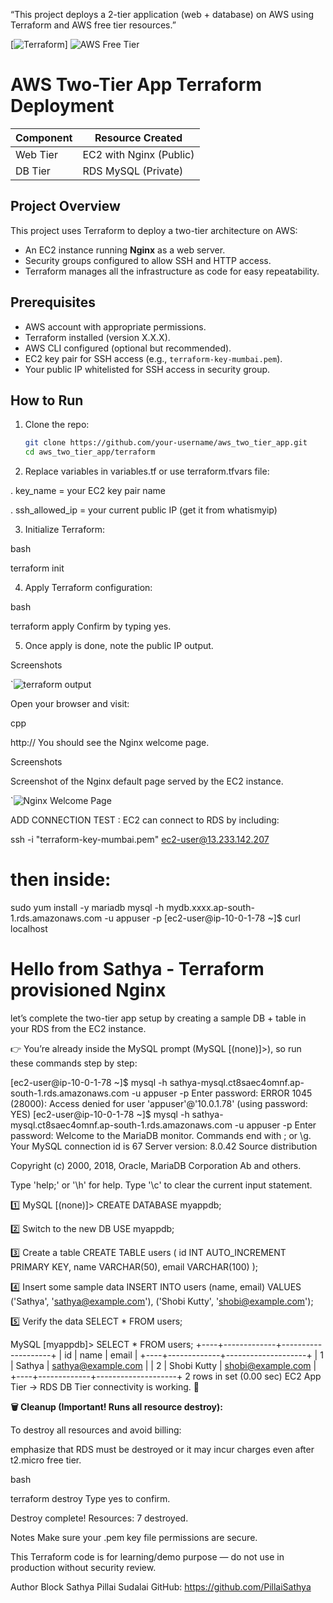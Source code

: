 “This project deploys a 2-tier application (web + database) on AWS using Terraform and AWS free tier resources.”

[![Terraform](https://img.shields.io/badge/Terraform-0.13-blue)] ![AWS Free Tier](https://img.shields.io/badge/AWS-Free%20Tier-orange)

# AWS Two-Tier App Terraform Deployment

| Component | Resource Created        |
| --------- | ----------------------- |
| Web Tier  | EC2 with Nginx (Public) |
| DB Tier   | RDS MySQL (Private)     |

## Project Overview
This project uses Terraform to deploy a two-tier architecture on AWS:
- An EC2 instance running **Nginx** as a web server.
- Security groups configured to allow SSH and HTTP access.
- Terraform manages all the infrastructure as code for easy repeatability.

## Prerequisites
- AWS account with appropriate permissions.
- Terraform installed (version X.X.X).
- AWS CLI configured (optional but recommended).
- EC2 key pair for SSH access (e.g., `terraform-key-mumbai.pem`).
- Your public IP whitelisted for SSH access in security group.

## How to Run

1. Clone the repo:
   ```bash
   git clone https://github.com/your-username/aws_two_tier_app.git
   cd aws_two_tier_app/terraform

2. Replace variables in variables.tf or use terraform.tfvars file:

. key_name = your EC2 key pair name

. ssh_allowed_ip = your current public IP (get it from whatismyip)

3. Initialize Terraform:

bash

terraform init

4. Apply Terraform configuration:

bash

terraform apply
Confirm by typing yes.

5. Once apply is done, note the public IP output.

Screenshots

`![terraform output](./terraform/terraform_output.png)

Open your browser and visit:

cpp

http://<your-ec2-public-ip>
You should see the Nginx welcome page.

Screenshots

Screenshot of the Nginx default page served by the EC2 instance.

`![Nginx Welcome Page](./terraform/nginx-welcome.png)

ADD CONNECTION TEST : EC2 can connect to RDS by including:

ssh -i "terraform-key-mumbai.pem" ec2-user@13.233.142.207
# then inside:
sudo yum install -y mariadb
mysql -h mydb.xxxx.ap-south-1.rds.amazonaws.com -u appuser -p
[ec2-user@ip-10-0-1-78 ~]$ curl localhost
<h1>Hello from Sathya - Terraform provisioned Nginx</h1>

let’s complete the two-tier app setup by creating a sample DB + table in your RDS from the EC2 instance.

👉 You’re already inside the MySQL prompt (MySQL [(none)]>), so run these commands step by step:

[ec2-user@ip-10-0-1-78 ~]$ mysql -h sathya-mysql.ct8saec4omnf.ap-south-1.rds.amazonaws.com -u appuser -p
Enter password:
ERROR 1045 (28000): Access denied for user 'appuser'@'10.0.1.78' (using password: YES)
[ec2-user@ip-10-0-1-78 ~]$ mysql -h sathya-mysql.ct8saec4omnf.ap-south-1.rds.amazonaws.com -u appuser -p
Enter password:
Welcome to the MariaDB monitor.  Commands end with ; or \g.
Your MySQL connection id is 67
Server version: 8.0.42 Source distribution

Copyright (c) 2000, 2018, Oracle, MariaDB Corporation Ab and others.

Type 'help;' or '\h' for help. Type '\c' to clear the current input statement.

1️⃣ MySQL [(none)]> CREATE DATABASE myappdb;

2️⃣ Switch to the new DB
USE myappdb;

3️⃣ Create a table
CREATE TABLE users (
    id INT AUTO_INCREMENT PRIMARY KEY,
    name VARCHAR(50),
    email VARCHAR(100)
);

4️⃣ Insert some sample data
INSERT INTO users (name, email) VALUES 
('Sathya', 'sathya@example.com'),
('Shobi Kutty', 'shobi@example.com');

5️⃣ Verify the data
SELECT * FROM users;

MySQL [myappdb]> SELECT * FROM users;
+----+-------------+--------------------+
| id | name        | email              |
+----+-------------+--------------------+
|  1 | Sathya      | sathya@example.com |
|  2 | Shobi Kutty | shobi@example.com  |
+----+-------------+--------------------+
2 rows in set (0.00 sec)
EC2 App Tier → RDS DB Tier connectivity is working. 🚀

**🗑️ Cleanup (Important! Runs all resource destroy):**

To destroy all resources and avoid billing:

emphasize that RDS must be destroyed or it may incur charges even after t2.micro free tier.

bash

terraform destroy
Type yes to confirm.

Destroy complete! Resources: 7 destroyed.


Notes
Make sure your .pem key file permissions are secure.

This Terraform code is for learning/demo purpose — do not use in production without security review.

Author Block
Sathya Pillai Sudalai
GitHub: https://github.com/PillaiSathya



